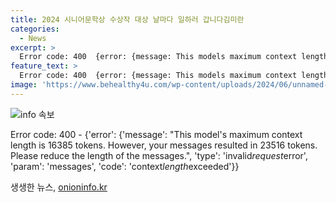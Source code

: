 ```yaml
---
title: 2024 시니어문학상 수상작 대상 날마다 일하러 갑니다김미란
categories:
  - News
excerpt: >
  Error code: 400  {error: {message: This models maximum context length is 16385 tokens. However, your messages resulted in 22594 tokens. Please reduce the length of the messages., type: invalid_request_error, param: messages, code: context_length_exceeded}}
feature_text: >
  Error code: 400  {error: {message: This models maximum context length is 16385 tokens. However, your messages resulted in 22594 tokens. Please reduce the length of the messages., type: invalid_request_error, param: messages, code: context_length_exceeded}}
image: 'https://www.behealthy4u.com/wp-content/uploads/2024/06/unnamed-file.png'
---
```


<p><img src="https://www.behealthy4u.com/wp-content/uploads/2024/06/unnamed-file.png" alt="info 속보" /></p>

<p>Error code: 400 - {'error': {'message': "This model's maximum context length is 16385 tokens. However, your messages resulted in 23516 tokens. Please reduce the length of the messages.", 'type': 'invalid<em>request</em>error', 'param': 'messages', 'code': 'context<em>length</em>exceeded'}}</p>
생생한 뉴스, <a href="https://onioninfo.kr" rel="dofollow">onioninfo.kr</a>



